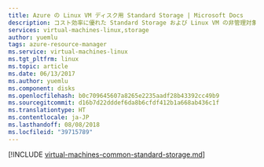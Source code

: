 ```yaml
---
title: Azure の Linux VM ディスク用 Standard Storage | Microsoft Docs
description: コスト効率に優れた Standard Storage および Linux VM の非管理対象ディスクと管理ディスクについて説明します。
services: virtual-machines-linux,storage
author: yuemlu
tags: azure-resource-manager
ms.service: virtual-machines-linux
ms.tgt_pltfrm: linux
ms.topic: article
ms.date: 06/13/2017
ms.author: yuemlu
ms.component: disks
ms.openlocfilehash: b0c709645607a8265e2235aadf28b43392cc49b9
ms.sourcegitcommit: d16b7d22dddef6da8b6cfdf412b1a668ab436c1f
ms.translationtype: HT
ms.contentlocale: ja-JP
ms.lasthandoff: 08/08/2018
ms.locfileid: "39715789"
---
```

[!INCLUDE [virtual-machines-common-standard-storage.md](../../../includes/virtual-machines-common-standard-storage.md)]